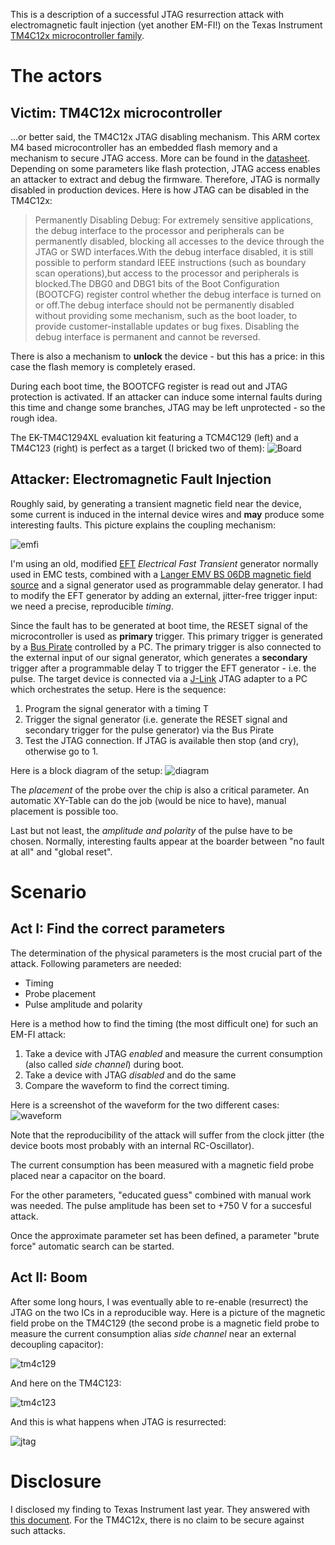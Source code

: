 This is a description of a successful JTAG resurrection attack with electromagnetic fault injection (yet another EM-FI!) on the Texas Instrument [TM4C12x microcontroller family](https://www.ti.com/microcontrollers-mcus-processors/arm-based-microcontrollers/arm-cortex-m4-mcus/overview.html).

# The actors

## Victim: TM4C12x microcontroller
...or better said, the TM4C12x JTAG disabling mechanism. This ARM cortex M4 based microcontroller has an embedded flash memory and a mechanism to secure JTAG access. More can be found in the [datasheet](https://www.ti.com/lit/ds/symlink/tm4c129encpdt.pdf). Depending on some parameters like flash protection, JTAG access enables an attacker to extract and debug the firmware. Therefore, JTAG is normally disabled in production devices.
Here is how JTAG can be disabled in the TM4C12x:
> Permanently Disabling Debug: For extremely sensitive applications, the debug interface to the processor and peripherals can be permanently disabled, blocking all accesses to the device through the JTAG or SWD interfaces.With the debug interface disabled, it is still possible to perform standard IEEE instructions (such as boundary scan operations),but access to the processor and peripherals is blocked.The DBG0 and DBG1 bits of the Boot Configuration (BOOTCFG) register control whether the debug interface is turned on or off.The debug interface should not be permanently disabled without providing some mechanism, such as the boot loader, to provide customer-installable updates or bug fixes. Disabling the debug interface is permanent and cannot be reversed.

There is also a mechanism to **unlock** the device - but this has a price: in this case the flash memory is completely erased.

During each boot time, the BOOTCFG register is read out and JTAG protection is activated. If an attacker can induce some internal faults during this time and change some branches, JTAG may be left unprotected - so the rough idea.  

The EK-TM4C1294XL evaluation kit featuring a TCM4C129 (left) and a TM4C123 (right) is perfect as a target (I bricked two of them):
![Board](./pictures/ek-tm4c1294xl_tm4c1294_connected_launchpad_top_view.jpg)


## Attacker: Electromagnetic Fault Injection
Roughly said, by generating a transient magnetic field near the device, some current is induced in the internal device wires and **may** produce some interesting faults. This picture explains the coupling mechanism:

![emfi](./pictures/emfi.png)

I'm using an old, modified [EFT](https://transientspecialists.com/blogs/blog/electrical-fast-transient-burst-iec-61000-4-4) *Electrical Fast Transient* generator normally used in EMC tests, combined with a [Langer EMV BS 06DB magnetic field source](https://www.langer-emv.de/de/product/eft-einkopplung/55/h4-ic-set-eft-burst-magnetfeldquelle/429/bs-06db-s-eft-burst-magnetfeldquelle/430) and a signal generator used as programmable delay generator. I had to modify the EFT generator by adding an external, jitter-free trigger input: we need a precise, reproducible *timing*.

Since the fault has to be generated at boot time, the RESET signal of the microcontroller is used as **primary** trigger. This primary trigger is generated by a [Bus Pirate](http://dangerousprototypes.com/docs/Bus_Pirate) controlled by a PC. The primary trigger is also connected to the external input of our signal generator, which generates a **secondary** trigger after a programmable delay T to trigger the EFT generator - i.e. the pulse. The target device is connected via a [J-Link](https://www.segger.com/products/debug-probes/j-link/) JTAG adapter to a PC which orchestrates the setup. Here is the sequence:

1. Program the signal generator with a timing T
2. Trigger the signal generator (i.e. generate the RESET signal and secondary trigger for the pulse generator) via the Bus Pirate
3. Test the JTAG connection. If JTAG is available then stop (and cry), otherwise go to 1.

Here is a block diagram of the setup:
![diagram](./pictures/setup_diagram.png)

The *placement* of the probe over the chip is also a critical parameter. An automatic XY-Table can do the job (would be nice to have), manual placement is possible too.

Last but not least, the *amplitude and polarity* of the pulse have to be chosen. Normally, interesting faults appear at the boarder between "no fault at all" and "global reset".

# Scenario

## Act I: Find the correct parameters

The determination of the physical parameters is the most crucial part of the attack. Following parameters are needed:
* Timing 
* Probe placement
* Pulse amplitude and polarity

Here is a method how to find the timing (the most difficult one) for such an EM-FI attack:
1. Take a device with JTAG *enabled* and measure the current consumption (also called *side channel*) during boot.
2. Take a device with JTAG *disabled* and do the same
3. Compare the waveform to find the correct timing.

Here is a screenshot of the waveform for the two different cases:
![waveform](./pictures/sca_shadow_bootcfg.png)

Note that the reproducibility of the attack will suffer from the clock jitter (the device boots most probably with an internal RC-Oscillator).

The current consumption has been measured with a magnetic field probe placed near a capacitor on the board.

For the other parameters, "educated guess" combined with manual work was needed. The pulse amplitude has been set to +750 V for a succesful attack.

Once the approximate parameter set has been defined, a parameter "brute force" automatic search can be started.

## Act II: Boom

After some long hours, I was eventually able to re-enable (resurrect) the JTAG on the two ICs in a reproducible way. Here is a picture of the magnetic field probe on the TM4C129 (the second probe is a magnetic field probe to measure the current consumption alias *side channel* near an external decoupling capacitor):

![tm4c129](./pictures/tm4c129.png)

And here on the TM4C123:

![tm4c123](./pictures/tm4c123.png)

And this is what happens when JTAG is resurrected:

![jtag](./pictures/jtag.png)


#  Disclosure

I disclosed my finding to Texas Instrument last year. They answered with [this document](https://www.ti.com/lit/ml/swra739/swra739.pdf). For the TM4C12x, there is no claim to be secure against such attacks.
